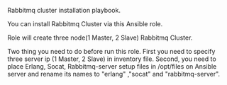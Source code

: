 Rabbitmq cluster installation playbook.

You can install Rabbitmq Cluster via this Ansible role.

Role will create three node(1 Master, 2 Slave) Rabbitmq Cluster.

Two thing you need to do before run this role. First you need to specify three server ip (1 Master, 2 Slave) in inventory file. Second, you need to place Erlang, Socat, Rabbitmq-server setup files in /opt/files on Ansible server and rename its names to "erlang" ,"socat" and "rabbitmq-server". 
